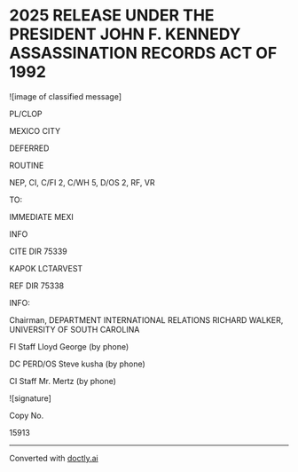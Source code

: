 # 2025 RELEASE UNDER THE PRESIDENT JOHN F. KENNEDY ASSASSINATION RECORDS ACT OF 1992

![image of classified message]

PL/CLOP

MEXICO CITY

DEFERRED

ROUTINE

NEP, CI, C/FI 2, C/WH 5, D/OS 2, RF, VR

TO:

IMMEDIATE MEXI

INFO

CITE DIR 75339

KAPOK LCTARVEST

REF DIR 75338

INFO:

Chairman, DEPARTMENT INTERNATIONAL RELATIONS
RICHARD WALKER, UNIVERSITY OF SOUTH CAROLINA

FI Staff Lloyd George (by phone)

DC PERD/OS Steve kusha (by phone)

CI Staff Mr. Mertz (by phone)

![signature]

Copy No.

15913


---
Converted with [doctly.ai](https://doctly.ai)
